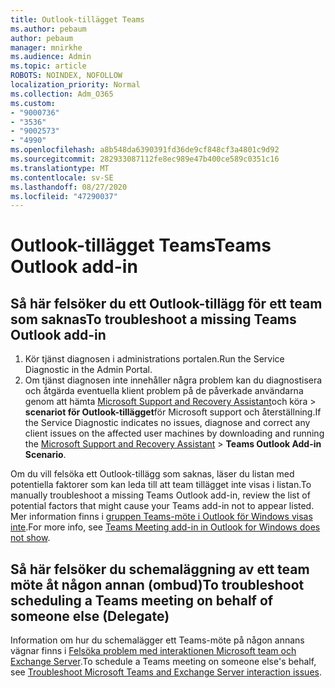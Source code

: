 ```yaml
---
title: Outlook-tillägget Teams
ms.author: pebaum
author: pebaum
manager: mnirkhe
ms.audience: Admin
ms.topic: article
ROBOTS: NOINDEX, NOFOLLOW
localization_priority: Normal
ms.collection: Adm_O365
ms.custom:
- "9000736"
- "3536"
- "9002573"
- "4990"
ms.openlocfilehash: a8b548da6390391fd36de9cf848cf3a4801c9d92
ms.sourcegitcommit: 282933087112fe8ec989e47b400ce589c0351c16
ms.translationtype: MT
ms.contentlocale: sv-SE
ms.lasthandoff: 08/27/2020
ms.locfileid: "47290037"
---
```

# <a name="teams-outlook-add-in"></a><span data-ttu-id="48f6f-102">Outlook-tillägget Teams</span><span class="sxs-lookup"><span data-stu-id="48f6f-102">Teams Outlook add-in</span></span>

## <a name="to-troubleshoot-a-missing-teams-outlook-add-in"></a><span data-ttu-id="48f6f-103">Så här felsöker du ett Outlook-tillägg för ett team som saknas</span><span class="sxs-lookup"><span data-stu-id="48f6f-103">To troubleshoot a missing Teams Outlook add-in</span></span>

1. <span data-ttu-id="48f6f-104">Kör tjänst diagnosen i administrations portalen.</span><span class="sxs-lookup"><span data-stu-id="48f6f-104">Run the Service Diagnostic in the Admin Portal.</span></span> 
2. <span data-ttu-id="48f6f-105">Om tjänst diagnosen inte innehåller några problem kan du diagnostisera och åtgärda eventuella klient problem på de påverkade användarna genom att hämta [Microsoft Support and Recovery Assistant](https://aka.ms/SaRA-TeamsAddInScenario)och köra  >  **scenariot för Outlook-tillägget**för Microsoft support och återställning.</span><span class="sxs-lookup"><span data-stu-id="48f6f-105">If the Service Diagnostic indicates no issues, diagnose and correct any client issues on the affected user machines  by downloading and running the [Microsoft Support and Recovery Assistant](https://aka.ms/SaRA-TeamsAddInScenario) > **Teams Outlook Add-in Scenario**.</span></span>

<span data-ttu-id="48f6f-106">Om du vill felsöka ett Outlook-tillägg som saknas, läser du listan med potentiella faktorer som kan leda till att team tillägget inte visas i listan.</span><span class="sxs-lookup"><span data-stu-id="48f6f-106">To manually troubleshoot a missing Teams Outlook add-in, review the list of potential factors that might cause your Teams add-in not to appear listed.</span></span> <span data-ttu-id="48f6f-107">Mer information finns i [gruppen Teams-möte i Outlook för Windows visas inte](https://docs.microsoft.com/microsoftteams/teams-add-in-for-outlook#teams-meeting-add-in-in-outlook-for-windows-does-not-show).</span><span class="sxs-lookup"><span data-stu-id="48f6f-107">For more info, see [Teams Meeting add-in in Outlook for Windows does not show](https://docs.microsoft.com/microsoftteams/teams-add-in-for-outlook#teams-meeting-add-in-in-outlook-for-windows-does-not-show).</span></span>

## <a name="to-troubleshoot-scheduling-a-teams-meeting-on-behalf-of-someone-else-delegate"></a><span data-ttu-id="48f6f-108">Så här felsöker du schemaläggning av ett team möte åt någon annan (ombud)</span><span class="sxs-lookup"><span data-stu-id="48f6f-108">To troubleshoot scheduling a Teams meeting on behalf of someone else (Delegate)</span></span>

<span data-ttu-id="48f6f-109">Information om hur du schemalägger ett Teams-möte på någon annans vägnar finns i [Felsöka problem med interaktionen Microsoft team och Exchange Server](https://docs.microsoft.com/microsoftteams/troubleshoot/known-issues/teams-exchange-interaction-issue).</span><span class="sxs-lookup"><span data-stu-id="48f6f-109">To schedule a Teams meeting on someone else's behalf, see [Troubleshoot Microsoft Teams and Exchange Server interaction issues](https://docs.microsoft.com/microsoftteams/troubleshoot/known-issues/teams-exchange-interaction-issue).</span></span>
